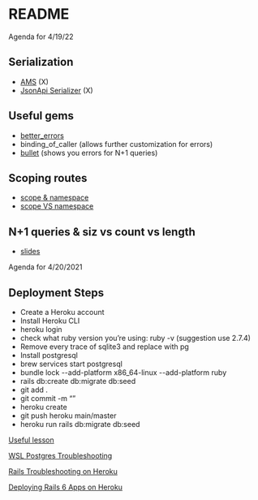 # README

Agenda for 4/19/22

## Serialization

- [AMS](https://github.com/rails-api/active_model_serializers/tree/0-10-stable) (X)
- [JsonApi Serializer](https://github.com/jsonapi-serializer/jsonapi-serializer) (X)

## Useful gems

- [better_errors](https://github.com/BetterErrors/better_errors)
- binding_of_caller (allows further customization for errors)
- [bullet](https://github.com/flyerhzm/bullet) (shows you errors for N+1 queries)

## Scoping routes

- [scope & namespace](https://guides.rubyonrails.org/routing.html#controller-namespaces-and-routing)
- [scope VS namespace](https://skyxu.me/2021/02/11/rails-nested-routes-scope-vs-namespace/)

## N+1 queries & siz vs count vs length

- [slides](https://docs.google.com/presentation/d/1QqBknZRdiZAruEW7KD9IytUSXwPRwS6IEB3-mjdJKQI/edit?usp=sharing)

Agenda for 4/20/2021

## Deployment Steps

- Create a Heroku account
- Install Heroku CLI
- heroku login
- check what ruby version you’re using: ruby -v (suggestion use 2.7.4)
- Remove every trace of sqlite3 and replace with pg
- Install postgresql
- brew services start postgresql
- bundle lock --add-platform x86_64-linux --add-platform ruby
- rails db:create db:migrate db:seed
- git add .
- git commit -m “”
- heroku create
- git push heroku main/master
- heroku run rails db:migrate db:seed

[Useful lesson](https://learning.flatironschool.com/courses/4698/pages/deploying-a-rails-api-to-heroku?module_item_id=287623)

[WSL Postgres Troubleshooting](https://docs.microsoft.com/en-us/windows/wsl/tutorials/wsl-database#install-postgresql)

[Rails Troubleshooting on Heroku](https://devcenter.heroku.com/articles/getting-started-with-rails6#troubleshooting)

[Deploying Rails 6 Apps on Heroku](https://devcenter.heroku.com/articles/getting-started-with-rails6)
